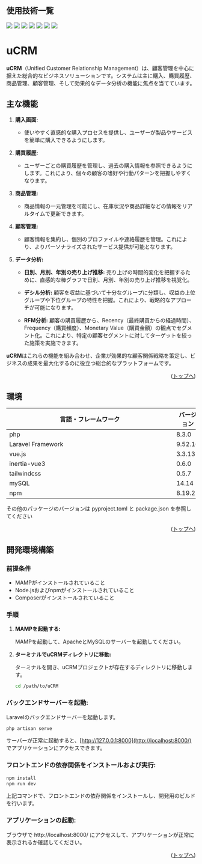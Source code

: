 <div id="top"></div>

## 使用技術一覧

<!-- シールド一覧 -->
<!-- 該当するプロジェクトの中から任意のものを選ぶ-->
<p style="display: inline">
  <!-- フロントエンドのフレームワーク一覧 -->
    <img src="https://img.shields.io/badge/-Html5-ffffff.svg?logo=html5&style=for-the-badge">
    <img src="https://img.shields.io/badge/-Css3-ffffff.svg?logo=css3&style=for-the-badge">
  <img src="https://img.shields.io/badge/-Vue.js-ffffff.svg?logo=vue.js&style=for-the-badge">
  <img src="https://img.shields.io/badge/-Javascript-ffffff.svg?logo=javascript&style=for-the-badge">
  <img src="https://img.shields.io/badge/-Php-ffffff.svg?logo=php&style=for-the-badge">
<img src="https://img.shields.io/badge/-Laravel-ffffff.svg?logo=laravel&style=for-the-badge">
<img src="https://img.shields.io/badge/-Mysql-ffffff.svg?logo=mysql&style=for-the-badge">

</p>

# uCRM

**uCRM**（Unified Customer Relationship Management）は、顧客管理を中心に据えた総合的なビジネスソリューションです。システムは主に購入、購買履歴、商品管理、顧客管理、そして効果的なデータ分析の機能に焦点を当てています。

## 主な機能

1. **購入画面:**
   - 使いやすく直感的な購入プロセスを提供し、ユーザーが製品やサービスを簡単に購入できるようにします。

2. **購買履歴:**
   - ユーザーごとの購買履歴を管理し、過去の購入情報を参照できるようにします。これにより、個々の顧客の嗜好や行動パターンを把握しやすくなります。

3. **商品管理:**
   - 商品情報の一元管理を可能にし、在庫状況や商品詳細などの情報をリアルタイムで更新できます。

4. **顧客管理:**
   - 顧客情報を集約し、個別のプロファイルや連絡履歴を管理。これにより、よりパーソナライズされたサービス提供が可能となります。

5. **データ分析:**
   - **日別、月別、年別の売り上げ推移:**
     売り上げの時間的変化を把握するために、直感的な棒グラフで日別、月別、年別の売り上げ推移を視覚化。

   - **デシル分析:**
     顧客を収益に基づいて十分なグループに分類し、収益の上位グループや下位グループの特性を把握。これにより、戦略的なアプローチが可能になります。

   - **RFM分析:**
     顧客の購買履歴から、Recency（最終購買からの経過時間）、Frequency（購買頻度）、Monetary Value（購買金額）の観点でセグメント化。これにより、特定の顧客セグメントに対してターゲットを絞った施策を実施できます。

**uCRM**はこれらの機能を組み合わせ、企業が効果的な顧客関係戦略を策定し、ビジネスの成果を最大化するのに役立つ総合的なプラットフォームです。

<p align="right">(<a href="#top">トップへ</a>)</p>

## 環境

<!-- 言語、フレームワーク、ミドルウェア、インフラの一覧とバージョンを記載 -->

| 言語・フレームワーク  | バージョン |
| --------------------- | ---------- |
| php                　　　　　　| 8.3.0      |
| Laravel Framework     |  9.52.16   |
| vue.js　　　　　　　　　　　　　　　　　　　　　　　　    | 3.3.13     |
| inertia-vue3          | 0.6.0      |
| tailwindcss           | 0.5.7      |
| mySQL                 | 14.14      |
| npm               　　   | 8.19.2     |


その他のパッケージのバージョンは pyproject.toml と package.json を参照してください

<p align="right">(<a href="#top">トップへ</a>)</p>

## 開発環境構築

### 前提条件

- MAMPがインストールされていること
- Node.jsおよびnpmがインストールされていること
- Composerがインストールされていること

### 手順

1. **MAMPを起動する:**

   MAMPを起動して、ApacheとMySQLのサーバーを起動してください。

2. **ターミナルでuCRMディレクトリに移動:**

   ターミナルを開き、uCRMプロジェクトが存在するディレクトリに移動します。

   ```bash
   cd /path/to/uCRM

### バックエンドサーバーを起動:

Laravelのバックエンドサーバーを起動します。

```bash
php artisan serve
```
サーバーが正常に起動すると、[http://127.0.0.1:8000](http://localhost:8000/) でアプリケーションにアクセスできます。

### フロントエンドの依存関係をインストールおよび実行:

```bash
npm install
npm run dev
```
上記コマンドで、フロントエンドの依存関係をインストールし、開発用のビルドを行います。

### アプリケーションの起動:

ブラウザで http://localhost:8000/ にアクセスして、アプリケーションが正常に表示されるか確認してください。


<p align="right">(<a href="#top">トップへ</a>)</p>
